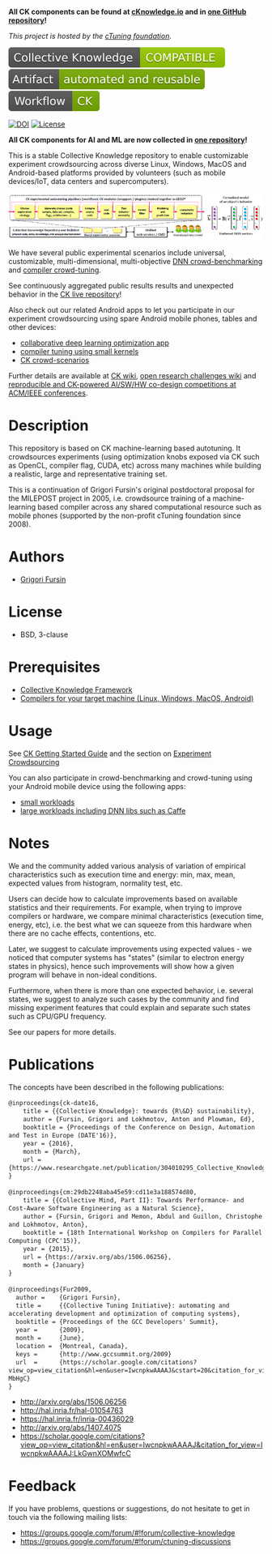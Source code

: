 **All CK components can be found at [cKnowledge.io](https://cKnowledge.io) and in [one GitHub repository](https://github.com/ctuning/ai)!**

*This project is hosted by the [cTuning foundation](https://cTuning.org).*

[![compatibility](https://github.com/ctuning/ck-guide-images/blob/master/ck-compatible.svg)](https://github.com/ctuning/ck)
[![automation](https://github.com/ctuning/ck-guide-images/blob/master/ck-artifact-automated-and-reusable.svg)](http://cTuning.org/ae)
[![workflow](https://github.com/ctuning/ck-guide-images/blob/master/ck-workflow.svg)](http://cKnowledge.org)

[![DOI](https://zenodo.org/badge/36606204.svg)](https://zenodo.org/badge/latestdoi/36606204)
[![License](https://img.shields.io/badge/License-BSD%203--Clause-blue.svg)](https://opensource.org/licenses/BSD-3-Clause)

**All CK components for AI and ML are now collected in [one repository](https://github.com/ctuning/ai)!**

This is a stable Collective Knowledge repository to enable
customizable experiment crowdsourcing across diverse Linux, Windows,
MacOS and Android-based platforms provided by volunteers
(such as mobile devices/IoT, data centers and supercomputers).

![logo](https://github.com/ctuning/ck-guide-images/blob/master/image-pipelines.png)

We have several public experimental scenarios include universal,
customizable, multi-dimensional, multi-objective 
[DNN crowd-benchmarking](http://cKnowledge.org/ai) 
and [compiler crowd-tuning](http://github.com/ctuning/ck-autotuning).

See continuously aggregated public results results and
unexpected behavior in the [CK live repository](http://cKnowledge.org/repo)!

Also check out our related Android apps to let you participate in our experiment crowdsourcing using
spare Android mobile phones, tables and other devices:
* [collaborative deep learning optimization app](http://cKnowledge.org/android-apps.html)
* [compiler tuning using small kernels](http://cKnowledge.org/android-apps.html)
* [CK crowd-scenarios](https://github.com/ctuning/ck-crowd-scenarios)

Further details are available at [CK wiki](https://github.com/ctuning/ck/wiki),
[open research challenges wiki](https://github.com/ctuning/ck/wiki/Enabling-open-science)
and [reproducible and CK-powered AI/SW/HW co-design competitions at ACM/IEEE conferences](http://cKnowledge.org/request).

Description
===========
This repository is based on CK machine-learning based autotuning.
It crowdsources experiments (using optimization knobs exposed
via CK such as OpenCL, compiler flag, CUDA, etc)
across many machines while building a realistic,
large and representative training set. 

This is a continuation of Grigori Fursin's original postdoctoral
proposal for the MILEPOST project in 2005, i.e. crowdsource
training of a machine-learning based compiler across
any shared computational resource such as mobile phones
(supported by the non-profit cTuning foundation since 2008).

Authors
=======
* [Grigori Fursin](http://fursin.net/research.html)

License
=======
* BSD, 3-clause

Prerequisites
=============
* [Collective Knowledge Framework](http://github.com/ctuning/ck)
* [Compilers for your target machine (Linux, Windows, MacOS, Android)](https://github.com/ctuning/ck/wiki/Compiler-autotuning#Installing_compilers)

Usage
=====

See [CK Getting Started Guide](https://github.com/ctuning/ck/wiki/Crowdsource_Experiments) 
and the section on [Experiment Crowdsourcing](https://github.com/ctuning/ck/wiki/Crowdsourcing-optimization)

You can also participate in crowd-benchmarking and crowd-tuning 
using your Android mobile device using the following apps:
* [small workloads](http://cKnowledge.org/android-apps.html)
* [large workloads including DNN libs such as Caffe](http://cKnowledge.org/android-apps.html)


Notes
=====
We and the community added various analysis of variation 
of empirical characteristics such as execution time and energy:
min, max, mean, expected values from histogram, normality test, etc.

Users can decide how to calculate improvements based on available statistics
and their requirements. For example, when trying to improve compilers
or hardware, we compare minimal characteristics (execution time, energy, etc),
i.e. the best what we can squeeze from this hardware when there are
no cache effects, contentions, etc. 

Later, we suggest to calculate improvements using expected values -
we noticed that computer systems has "states" (similar to electron energy 
states in physics), hence such improvements will show how a given
program will behave in non-ideal conditions.

Furthermore, when there is more than one expected behavior, i.e.
several states, we suggest to analyze such cases by the community
and find missing experiment features that could explain and separate
such states such as CPU/GPU frequency.

See our papers for more details.

Publications
============

The concepts have been described in the following publications:

```
@inproceedings{ck-date16,
    title = {{Collective Knowledge}: towards {R\&D} sustainability},
    author = {Fursin, Grigori and Lokhmotov, Anton and Plowman, Ed},
    booktitle = {Proceedings of the Conference on Design, Automation and Test in Europe (DATE'16)},
    year = {2016},
    month = {March},
    url = {https://www.researchgate.net/publication/304010295_Collective_Knowledge_Towards_RD_Sustainability}
}

@inproceedings{cm:29db2248aba45e59:cd11e3a188574d80,
    title = {{Collective Mind, Part II}: Towards Performance- and Cost-Aware Software Engineering as a Natural Science},
    author = {Fursin, Grigori and Memon, Abdul and Guillon, Christophe and Lokhmotov, Anton},
    booktitle = {18th International Workshop on Compilers for Parallel Computing (CPC'15)},
    year = {2015},
    url = {https://arxiv.org/abs/1506.06256},
    month = {January}
}

@inproceedings{Fur2009,
  author =    {Grigori Fursin},
  title =     {{Collective Tuning Initiative}: automating and accelerating development and optimization of computing systems},
  booktitle = {Proceedings of the GCC Developers' Summit},
  year =      {2009},
  month =     {June},
  location =  {Montreal, Canada},
  keys =      {http://www.gccsummit.org/2009}
  url  =      {https://scholar.google.com/citations?view_op=view_citation&hl=en&user=IwcnpkwAAAAJ&cstart=20&citation_for_view=IwcnpkwAAAAJ:8k81kl-MbHgC}
}
```

* http://arxiv.org/abs/1506.06256
* http://hal.inria.fr/hal-01054763
* https://hal.inria.fr/inria-00436029
* http://arxiv.org/abs/1407.4075
* https://scholar.google.com/citations?view_op=view_citation&hl=en&user=IwcnpkwAAAAJ&citation_for_view=IwcnpkwAAAAJ:LkGwnXOMwfcC

Feedback
========

If you have problems, questions or suggestions, do not hesitate to get in touch
via the following mailing lists:
* https://groups.google.com/forum/#!forum/collective-knowledge
* https://groups.google.com/forum/#!forum/ctuning-discussions
